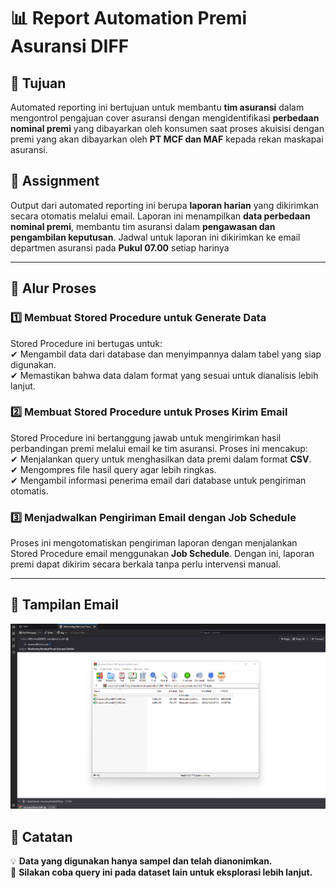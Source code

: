 
# 📊 Report Automation Premi Asuransi DIFF  

## 🚀 Tujuan  
Automated reporting ini bertujuan untuk membantu **tim asuransi** dalam mengontrol pengajuan cover asuransi dengan mengidentifikasi **perbedaan nominal premi** yang dibayarkan oleh konsumen saat proses akuisisi dengan premi yang akan dibayarkan oleh **PT MCF dan MAF** kepada rekan maskapai asuransi.  

## 🚀 Assignment  
Output dari automated reporting ini berupa **laporan harian** yang dikirimkan secara otomatis melalui email. Laporan ini menampilkan **data perbedaan nominal premi**, membantu tim asuransi dalam **pengawasan dan pengambilan keputusan**. Jadwal untuk laporan ini dikirimkan ke email departmen asuransi pada **Pukul 07.00**  setiap harinya 

---

## 📌 Alur Proses  

### 1️⃣ Membuat Stored Procedure untuk Generate Data  
Stored Procedure ini bertugas untuk:  
✔ Mengambil data dari database dan menyimpannya dalam tabel yang siap digunakan.  
✔ Memastikan bahwa data dalam format yang sesuai untuk dianalisis lebih lanjut.  

### 2️⃣ Membuat Stored Procedure untuk Proses Kirim Email  
Stored Procedure ini bertanggung jawab untuk mengirimkan hasil perbandingan premi melalui email ke tim asuransi. Proses ini mencakup:  
✔ Menjalankan query untuk menghasilkan data premi dalam format **CSV**.  
✔ Mengompres file hasil query agar lebih ringkas.  
✔ Mengambil informasi penerima email dari database untuk pengiriman otomatis.  

### 3️⃣ Menjadwalkan Pengiriman Email dengan Job Schedule  
Proses ini mengotomatiskan pengiriman laporan dengan menjalankan Stored Procedure email menggunakan **Job Schedule**. Dengan ini, laporan premi dapat dikirim secara berkala tanpa perlu intervensi manual.  

---

## 📌 Tampilan Email
 ![Deskripsi Gambar](Images/EMAIL.png)


## 📌 Catatan  
💡 **Data yang digunakan hanya sampel dan telah dianonimkan.**  
📌 **Silakan coba query ini pada dataset lain untuk eksplorasi lebih lanjut.**  
